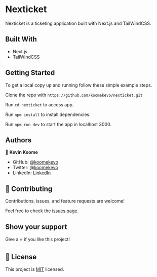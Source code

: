 # Nexticket

Nexticket is a ticketing application built with Next.js and TailWindCSS.

## Built With

- Next.js
- TailWindCSS

## Getting Started

To get a local copy up and running follow these simple example steps.

Clone the repo with `https://github.com/koomekevo/nexticket.git`

Run `cd nexticket` to access app.

Run `npm install` to install dependencies.

Run `npm run dev` to start the app in localhost 3000.

## Authors

👤 **Kevin Koome**

- GitHub: [@koomekevo](https://github.com/koomekevo)
- Twitter: [@koomekevo](https://twitter.com/koomekevo)
- LinkedIn: [LinkedIn](https://ke.linkedin.com/in/kevin-koome-aab84186)

## 🤝 Contributing

Contributions, issues, and feature requests are welcome!

Feel free to check the [issues page](../../issues/).

## Show your support

Give a ⭐️ if you like this project!

## 📝 License

This project is [MIT](./MIT.md) licensed.